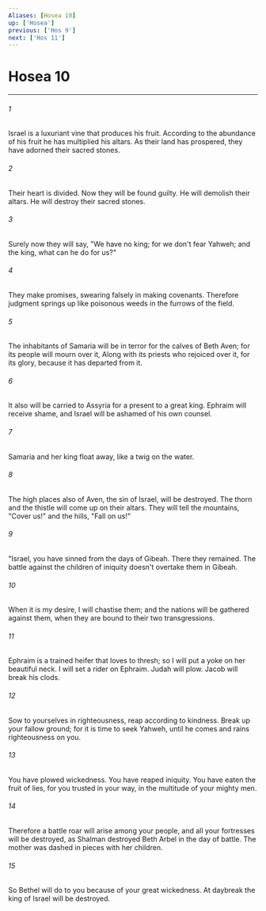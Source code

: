```yaml
---
Aliases: [Hosea 10]
up: ['Hosea']
previous: ['Hos 9']
next: ['Hos 11']
---
```

# Hosea 10
***





###### 1 

Israel is a luxuriant vine that produces his fruit. According to the abundance of his fruit he has multiplied his altars. As their land has prospered, they have adorned their sacred stones. 



###### 2 

Their heart is divided. Now they will be found guilty. He will demolish their altars. He will destroy their sacred stones. 



###### 3 

Surely now they will say, "We have no king; for we don't fear Yahweh; and the king, what can he do for us?" 



###### 4 

They make promises, swearing falsely in making covenants. Therefore judgment springs up like poisonous weeds in the furrows of the field. 



###### 5 

The inhabitants of Samaria will be in terror for the calves of Beth Aven; for its people will mourn over it, Along with its priests who rejoiced over it, for its glory, because it has departed from it. 



###### 6 

It also will be carried to Assyria for a present to a great king. Ephraim will receive shame, and Israel will be ashamed of his own counsel. 



###### 7 

Samaria and her king float away, like a twig on the water. 



###### 8 

The high places also of Aven, the sin of Israel, will be destroyed. The thorn and the thistle will come up on their altars. They will tell the mountains, "Cover us!" and the hills, "Fall on us!" 



###### 9 

"Israel, you have sinned from the days of Gibeah. There they remained. The battle against the children of iniquity doesn't overtake them in Gibeah. 



###### 10 

When it is my desire, I will chastise them; and the nations will be gathered against them, when they are bound to their two transgressions. 



###### 11 

Ephraim is a trained heifer that loves to thresh; so I will put a yoke on her beautiful neck. I will set a rider on Ephraim. Judah will plow. Jacob will break his clods. 



###### 12 

Sow to yourselves in righteousness, reap according to kindness. Break up your fallow ground; for it is time to seek Yahweh, until he comes and rains righteousness on you. 



###### 13 

You have plowed wickedness. You have reaped iniquity. You have eaten the fruit of lies, for you trusted in your way, in the multitude of your mighty men. 



###### 14 

Therefore a battle roar will arise among your people, and all your fortresses will be destroyed, as Shalman destroyed Beth Arbel in the day of battle. The mother was dashed in pieces with her children. 



###### 15 

So Bethel will do to you because of your great wickedness. At daybreak the king of Israel will be destroyed.
